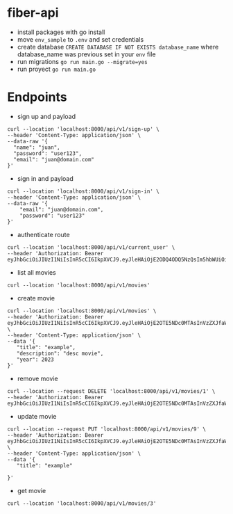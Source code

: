 # fiber-api
* install packages with go install
* move `env_sample` to `.env` and set credentials
* create database `CREATE DATABASE IF NOT EXISTS database_name` where database_name was previous set in your `env` file
* run migrations `go run main.go --migrate=yes`
* run proyect `go run main.go`


# Endpoints
* sign up and payload
```
curl --location 'localhost:8000/api/v1/sign-up' \
--header 'Content-Type: application/json' \
--data-raw '{
  "name": "juan",
  "password": "user123",
  "email": "juan@domain.com"
}'
```

* sign in and payload
```
curl --location 'localhost:8000/api/v1/sign-in' \
--header 'Content-Type: application/json' \
--data-raw '{
    "email": "juan@domain.com",
    "password": "user123"
}'
```

* authenticate route
```
curl --location 'localhost:8000/api/v1/current_user' \
--header 'Authorization: Bearer eyJhbGciOiJIUzI1NiIsInR5cCI6IkpXVCJ9.eyJleHAiOjE2ODQ4ODQ5NzQsIm5hbWUiOiJqYWltZUBkb21haW4uY29tIn0.Vsv4HeoeRmb5ajBeEy1W7wEyOoTQJAmAF9UflaFJhuM'
```

* list all movies
```
curl --location 'localhost:8000/api/v1/movies'
```

* create movie
```
curl --location 'localhost:8000/api/v1/movies' \
--header 'Authorization: Bearer eyJhbGciOiJIUzI1NiIsInR5cCI6IkpXVCJ9.eyJleHAiOjE2OTE5NDc0MTAsInVzZXJfaWQiOjF9.6zGhxWPca5SWmNaDMWQgBfP0ig2vJfDswVHSKBvpK3Y' \
--header 'Content-Type: application/json' \
--data '{
   "title": "example",
   "description": "desc movie",
   "year": 2023
}'
```

* remove movie
```
curl --location --request DELETE 'localhost:8000/api/v1/movies/1' \
--header 'Authorization: Bearer eyJhbGciOiJIUzI1NiIsInR5cCI6IkpXVCJ9.eyJleHAiOjE2OTE5NDc0MTAsInVzZXJfaWQiOjF9.6zGhxWPca5SWmNaDMWQgBfP0ig2vJfDswVHSKBvpK3Y'
```

* update movie
```
curl --location --request PUT 'localhost:8000/api/v1/movies/9' \
--header 'Authorization: Bearer eyJhbGciOiJIUzI1NiIsInR5cCI6IkpXVCJ9.eyJleHAiOjE2OTE5NDc0MTAsInVzZXJfaWQiOjF9.6zGhxWPca5SWmNaDMWQgBfP0ig2vJfDswVHSKBvpK3Y' \
--header 'Content-Type: application/json' \
--data '{
   "title": "example"
   
}'
```

* get movie
```
curl --location 'localhost:8000/api/v1/movies/3'
```
